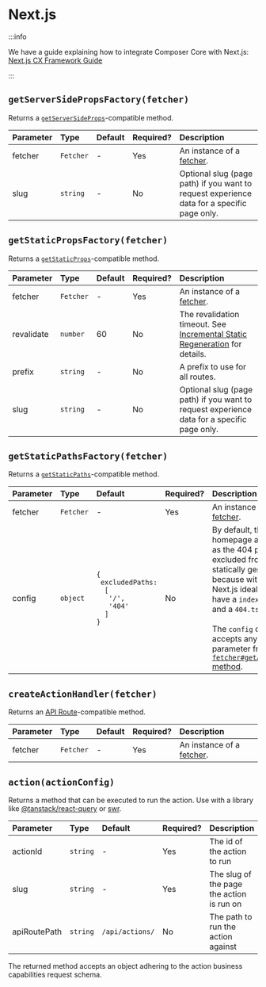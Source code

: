 # Next.js

:::info

We have a guide explaining how to integrate Composer Core with Next.js: [Next.js CX Framework Guide](../../guides/nextjs.md)

:::

## `getServerSidePropsFactory(fetcher)`

Returns a [`getServerSideProps`](https://nextjs.org/docs/basic-features/data-fetching/get-server-side-props)-compatible method.

| Parameter | Type | Default | Required? | Description |
|:----------|:-----|:--------|:----------|:------------|
| fetcher | `Fetcher` | - | Yes | An instance of a [fetcher](/docs/composer-core/cx-framework/fetcher). |
| slug | `string` | - | No | Optional slug (page path) if you want to request experience data for a specific page only. |

## `getStaticPropsFactory(fetcher)`

Returns a [`getStaticProps`](https://nextjs.org/docs/basic-features/data-fetching/get-static-props)-compatible method.

| Parameter | Type | Default | Required? | Description |
|:----------|:-----|:--------|:----------|:------------|
| fetcher | `Fetcher` | - | Yes | An instance of a [fetcher](/docs/composer-core/cx-framework/fetcher). |
| revalidate | `number` | 60 | No | The revalidation timeout. See [Incremental Static Regeneration](https://nextjs.org/docs/basic-features/data-fetching/incremental-static-regeneration) for details. |
| prefix | `string` | - | No | A prefix to use for all routes. |
| slug | `string` | - | No | Optional slug (page path) if you want to request experience data for a specific page only. |

## `getStaticPathsFactory(fetcher)`

Returns a [`getStaticPaths`](https://nextjs.org/docs/basic-features/data-fetching/get-static-paths)-compatible method.

| Parameter | Type | Default | Required? | Description |
|:----------|:-----|:--------|:----------|:------------|
| fetcher | `Fetcher` | - | Yes | An instance of a [fetcher](../fetcher/README.md). |
| config | `object` | <code>{<br />&nbsp;excludedPaths:<br />&nbsp;&nbsp;[<br />&nbsp;&nbsp;&nbsp;'/',<br />&nbsp;&nbsp;&nbsp;'404'<br />&nbsp;&nbsp;]<br />}</code> | No | By default, the homepage as well as the 404 page are excluded from being statically generated because within Next.js ideally you have a `index.tsx` and a `404.tsx` route.<br /><br />The `config` object accepts any parameter from the [`fetcher#getAllPaths` method](../fetcher/README.md#getallpathsconfig-promisestring). |

## `createActionHandler(fetcher)`

Returns an [API Route](https://nextjs.org/docs/api-routes/introduction)-compatible method.

| Parameter | Type | Default | Required? | Description |
|:----------|:-----|:--------|:----------|:------------|
| fetcher | `Fetcher` | - | Yes | An instance of a [fetcher](../fetcher/README.md). |

## `action(actionConfig)`

Returns a method that can be executed to run the action. Use with a library like [@tanstack/react-query](https://tanstack.com/query) or [swr](https://swr.vercel.app/).

| Parameter | Type | Default | Required? | Description |
|:----------|:-----|:--------|:----------|:------------|
| actionId | `string` | - | Yes | The id of the action to run |
| slug | `string` | - | Yes | The slug of the page the action is run on |
| apiRoutePath | `string` | `/api/actions/` | No | The path to run the action against |

The returned method accepts an object adhering to the action business capabilities request schema.
